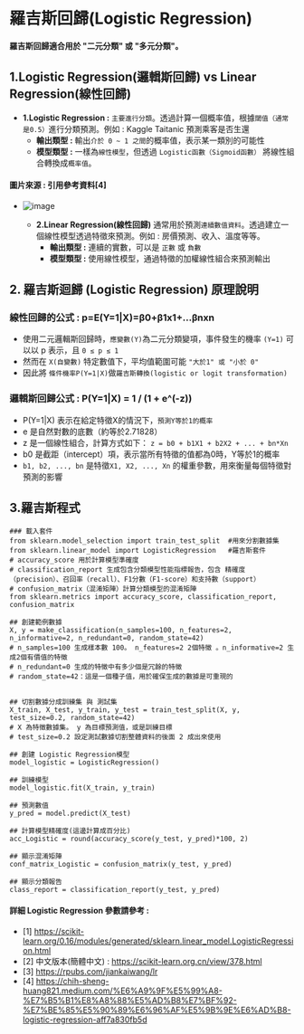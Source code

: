 # 羅吉斯回歸(Logistic Regression)
#### 羅吉斯回歸適合用於 "二元分類" 或 "多元分類"。
## 1.Logistic Regression(邏輯斯回歸) vs Linear Regression(線性回歸)
  * **1.Logistic Regression :** ```主要進行分類```。透過計算一個概率值，根據```閾值（通常是0.5）```進行分類預測。例如 : Kaggle Taitanic 預測乘客是否生還
    * **輸出類型 :** 輸出```介於 0 ~ 1 之間```的概率值，表示某一類別的可能性
    * **模型類型 :** 一樣為```線性模型```，但透過 ```Logistic函數（Sigmoid函數）``` 將線性組合轉換成```概率值```。
#### 圖片來源 : 引用參考資料[4]
* ![image](https://github.com/Ricky7737/DataAnalysisAndLearning/assets/58324475/1fcab141-cada-4064-a6ff-a28ff4c81885)


  * **2.Linear Regression(線性回歸)** 通常用於預測```連續數值資料```。透過建立一個線性模型透過特徵來預測。例如 : 房價預測、收入、溫度等等。
    * **輸出類型 :** 連續的實數，可以是 ```正數``` 或 ```負數```
    * **模型類型 :** 使用線性模型，通過特徵的加權線性組合來預測輸出
 
## 2. 羅吉斯迴歸 (Logistic Regression) 原理說明
### 線性回歸的公式 : p=E(Y=1|X)=β0+β1x1+...βnxn
  * 使用二元邏輯斯回歸時，```應變數(Y)```為二元分類變項，事件發生的機率 ```(Y=1)``` 可以以 p 表示，且 ```0 ≤ p ≤ 1```
  * 然而在 ```X(自變數)``` 特定數值下，平均值範圍可能 ```"大於1" 或 "小於 0"```
  * 因此將 ```條件機率P(Y=1|X)```做```羅吉斯轉換(logistic or logit transformation)```

### 邏輯斯回歸公式 : P(Y=1|X) = 1 / (1 + e^(-z))
  * P(Y=1|X) 表示在給定特徵X的情況下，```預測Y等於1的概率```
  * e 是自然對數的底數（約等於2.71828）
  * z 是一個線性組合，計算方式如下： ```z = b0 + b1X1 + b2X2 + ... + bn*Xn```
  * b0 是截距（intercept）項，表示當所有特徵的值都為0時，Y等於1的概率
  * ```b1, b2, ..., bn``` 是特徵```X1, X2, ..., Xn``` 的權重參數，用來衡量每個特徵對預測的影響

## 3.羅吉斯程式
```
### 載入套件
from sklearn.model_selection import train_test_split  #用來分割數據集
from sklearn.linear_model import LogisticRegression   #羅吉斯套件
# accuracy_score 用於計算模型準確度
# classification_report 生成包含分類模型性能指標報告，包含 精確度（precision）、召回率（recall）、F1分數（F1-score）和支持數（support）
# confusion_matrix（混淆矩陣）計算分類模型的混淆矩陣
from sklearn.metrics import accuracy_score, classification_report, confusion_matrix

## 創建範例數據
X, y = make_classification(n_samples=100, n_features=2, n_informative=2, n_redundant=0, random_state=42)
# n_samples=100 生成樣本數 100。 n_features=2 2個特徵 。n_informative=2 生成2個有價值的特徵
# n_redundant=0 生成的特徵中有多少個是冗餘的特徵
# random_state=42：這是一個種子值，用於確保生成的數據是可重現的


## 切割數據分成訓練集 與 測試集
X_train, X_test, y_train, y_test = train_test_split(X, y, test_size=0.2, random_state=42)
# X 為特徵數據集。 y 為目標預測值，或是訓練目標
# test_size=0.2 設定測試數據切割整體資料的後面 2 成出來使用

## 創建 Logistic Regression模型
model_logistic = LogisticRegression()

## 訓練模型
model_logistic.fit(X_train, y_train)

## 預測數值
y_pred = model.predict(X_test)

## 計算模型精確度(這邊計算成百分比)
acc_Logistic = round(accuracy_score(y_test, y_pred)*100, 2)

## 顯示混淆矩陣
conf_matrix_Logistic = confusion_matrix(y_test, y_pred)

## 顯示分類報告
class_report = classification_report(y_test, y_pred)
```

#### 詳細 Logistic Regression 參數請參考 :
* [1] https://scikit-learn.org/0.16/modules/generated/sklearn.linear_model.LogisticRegression.html
* [2] 中文版本(簡體中文) : https://scikit-learn.org.cn/view/378.html
* [3] https://rpubs.com/jiankaiwang/lr
* [4] https://chih-sheng-huang821.medium.com/%E6%A9%9F%E5%99%A8-%E7%B5%B1%E8%A8%88%E5%AD%B8%E7%BF%92-%E7%BE%85%E5%90%89%E6%96%AF%E5%9B%9E%E6%AD%B8-logistic-regression-aff7a830fb5d
